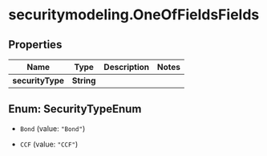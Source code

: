 # securitymodeling.OneOfFieldsFields

## Properties

Name | Type | Description | Notes
------------ | ------------- | ------------- | -------------
**securityType** | **String** |  | 



## Enum: SecurityTypeEnum


* `Bond` (value: `"Bond"`)

* `CCF` (value: `"CCF"`)




